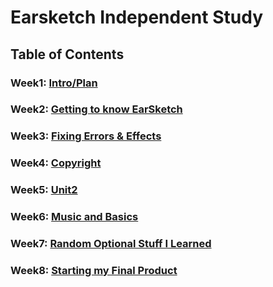 # Earsketch Independent Study

## Table of Contents 

### Week1: [Intro/Plan](/entries/entry1.md/) 
### Week2: [Getting to know EarSketch](/entries/entry2.md)
### Week3: [Fixing Errors & Effects](/entries/entry3.md)
### Week4: [Copyright](/entries/entry4.md)
### Week5: [Unit2](/entries/entry5.md)
### Week6: [Music and Basics](/entries/entry6.md)
### Week7: [Random Optional Stuff I Learned](/entries/entry7.md)
### Week8: [Starting my Final Product](/entries/entry8.)